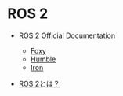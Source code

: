 # ROS 2

- ROS 2 Official Documentation
  - [Foxy](https://docs.ros.org/en/foxy/index.html)
  - [Humble](https://docs.ros.org/en/humble/index.html)
  - [Iron](https://docs.ros.org/en/iron/index.html)

- [ROS 2とは？](https://ouxt-polaris.github.io/ros_handson/what_is_ros2/)
